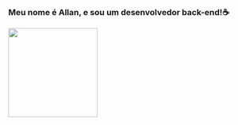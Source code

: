 ### Meu nome é Allan, e sou um desenvolvedor back-end!☕

<table>
  <a href="https://github.com/AllanzinS">
<img height="180em" src="https://github-readme-stats.vercel.app/api?username=allanzins&show_icons=true&theme=tokyonight&include_all_commits=true&count_private=true"/>
